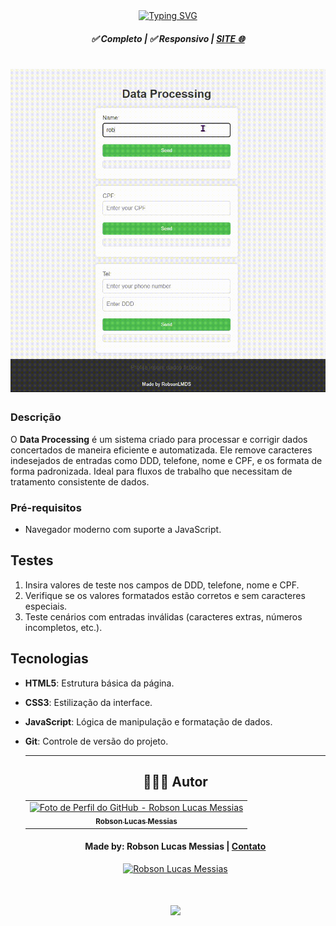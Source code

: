<div align="center">
  <a href="https://git.io/typing-svg">
    <img src="https://readme-typing-svg.demolab.com?font=Silkscreen&size=20&duration=1500&pause=1000&center=true&vCenter=true&multiline=true&repeat=false&random=false&width=700&height=110&lines=Data+Processing" 
    alt="Typing SVG" />
  </a>

  <h5 align="center"> 
    <b>✅ Completo</b> | <b>✅ Responsivo</b> | <a href="https://data-processing-robsonlmds-projects.vercel.app">SITE 🌐</a> 
  </h5>
</div>

<h1 align="center">
     <img alt="videoSite" title="videoSite" src="/assets/data_processing.gif"/>
</h1>

### Descrição
O **Data Processing** é um sistema criado para processar e corrigir dados concertados de maneira eficiente e automatizada. Ele remove caracteres indesejados de entradas como DDD, telefone, nome e CPF, e os formata de forma padronizada. Ideal para fluxos de trabalho que necessitam de tratamento consistente de dados.

### Pré-requisitos
- Navegador moderno com suporte a JavaScript.

## Testes
1. Insira valores de teste nos campos de DDD, telefone, nome e CPF.
2. Verifique se os valores formatados estão corretos e sem caracteres especiais.
3. Teste cenários com entradas inválidas (caracteres extras, números incompletos, etc.).

## Tecnologias
- **HTML5**: Estrutura básica da página.
- **CSS3**: Estilização da interface.
- **JavaScript**: Lógica de manipulação e formatação de dados.
- **Git**: Controle de versão do projeto.

  ---
  <div align="center">
  
  ## 👩🏻‍💻 Autor <br>
  
  <table>
    <tr>
      <td align="center">
        <a href="https://github.com/robsonlmds">
          <img src="https://avatars.githubusercontent.com/u/e?email=robsonlmds@hotmail.com&s=500" width="100px;" title="Autor Robson Lucas Messias" alt="Foto de Perfil do GitHub - Robson Lucas Messias"/><br>
          <sub>
            <b>Robson Lucas Messias</b>
          </sub>
        </a>
      </td>
    </tr>
  </table>
  
  </div>
   
  <h4 align="center">
    Made by: Robson Lucas Messias | <a href="mailto:robsonlmds@hotmail.com">Contato</a>
  </h4>
  
  <p align="center">
    <a href="https://www.linkedin.com/in/r-lucas-messias/">
      <img alt="Robson Lucas Messias" src="https://img.shields.io/badge/LinkedIn-R.Lucas_Messias-0e76a8?style=flat&logoColor=white&logo=linkedin">
    </a>
  </p>
  
  <h1 align="center">
  <img src="https://readme-typing-svg.herokuapp.com/?font=Silkscreen&size=35&center=true&vCenter=true&width=700&height=70&duration=5000&lines=Obrigado+pela+atenção!;" />
  </h1>

